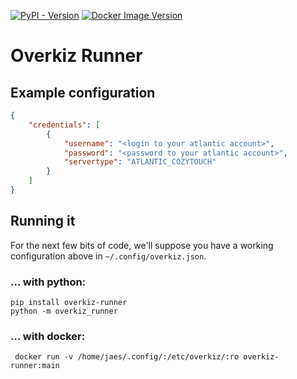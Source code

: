 [![PyPI - Version](https://img.shields.io/pypi/v/overkiz-runner)](https://pypi.org/project/overkiz-runner/) [![Docker Image Version](https://img.shields.io/docker/v/jaesivsm/overkiz-runner)](https://hub.docker.com/r/jaesivsm/overkiz-runner/tags)

# Overkiz Runner

## Example configuration

```json
{
    "credentials": [
        {
            "username": "<login to your atlantic account>",
            "password": "<password to your atlantic account>",
            "servertype": "ATLANTIC_COZYTOUCH"
        }
    ]
}
```

## Running it

For the next few bits of code, we'll suppose you have a working configuration above in `~/.config/overkiz.json`.

### ... with python:

```shell
pip install overkiz-runner
python -m overkiz_runner
```

### ... with docker:

```shell
 docker run -v /home/jaes/.config/:/etc/overkiz/:ro overkiz-runner:main
```
